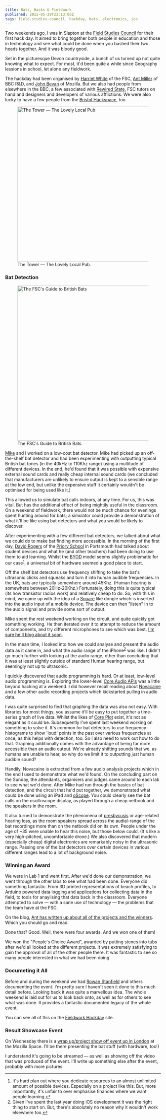 ```yaml
---
title: Bats, Hacks & Fieldwork
published: 2012-05-29T23:13:06Z
tags: field-studies-council, hackday, bats, electronics, ios
---
```


Two weekends ago, I was in Slapton at the [Field Studies Council](http://field-studies-council.org/) for their first hack day. It aimed to bring together both people in education and those in technology and see what could be done when you bashed their two heads together. And it was bloody good.

Set in the picturesque Devon countryside, a bunch of us turned up not quite knowing what to expect. For most, it'd been quite a while since Geography lessions in school, let alone any fieldwork.

The hackday had been organised by [Harriet White](https://twitter.com/FolkPrincess) of the FSC, [Ant Miller](http://reithian.blogspot.co.uk/) of BBC R&D, and [John Bevan](http://about.me/johnbevan) of Mozilla. But we also had people from elsewhere in the BBC, a few associated with [Rewired State](http://rewiredstate.org/), FSC tutors on hand and designers and developers of various afflictions. We were also lucky to have a few people from the [Bristol Hackspace](http://bristol.hackspace.org.uk/), too.

<figure>
<img src="http://nickcharlton.net/resources/bats_hacks_fieldwork/pub.jpg" width="500" alt="The Tower — The Lovely Local Pub">
<figcaption>The Tower — The Lovely Local Pub.</figcaption>
</figure>

### Bat Detection

<figure>
<img src="http://nickcharlton.net/resources/bats_hacks_fieldwork/bat_guide.jpg" width="500" alt="The FSC's Guide to British Bats">
<figcaption>The FSC's Guide to British Bats.</figcaption>
</figure>

[Mike](http://mike.saunby.net/) and I worked on a low-cost bat detector. Mike had picked up an off-the-shelf bat detector and had been experimenting with outputting typical British bat tones (in the 40kHz to 110Khz range) using a multitude of different devices. In the end, he'd found that it was possible with expensive external sound cards and really cheap internal sound cards (we concluded that manufacturers are unlikely to ensure output is kept to a sensible range at the low end, but unlike the expensive stuff it certainly wouldn't be optimised for being used like it.)

This allowed us to simulate bat calls indoors, at any time. For us, this was vital. But has the additional effect of being mightily useful in the classroom. On a weekend of fieldwork, there would not be much chance for evenings spent hunting around for bats; a simulator could provide a demonstration of what it'll be like using bat detectors and what you would be likely to discover.

After experimenting with a few different bat detectors, we talked about what we could do to make bat finding more accessible. In the morning of the first day, [David Rogers](http://daviderogers.blogspot.co.uk/) of the [Priory School](http://prioryschool.wordpress.com/) in Portsmouth had talked about student devices and what he (and other teachers) had been doing to use them to aid learning. Whilst the <abbr title="Bring Your Own Device">BYOD</abbr> model seems slightly problematic for our case<sup><a href="#footnote_mobile_1" id="identifier_byod_1" class="footnote-link">1</a></sup>, a universal bit of hardware seemed a good place to start.

Off the shelf bat detectors use frequency shifting to take the bat's ultrasonic clicks and squeaks and turn it into human audible frequencies. In the UK, bats are typically somewhere around 45Khz. (Human hearing is somewhere between 20Hz-20Khz.) Fortunately, doing this is quite typical (its how transistor radios work) and relatively cheap to do. So, with this in mind, we came up with the idea of a [Square](https://squareup.com/square) like dongle which is inserted into the audio input of a mobile device. The device can then "listen" in to the audio signal and provide some sort of output.

Mike spent the rest weekend working on the circuit, and quite quickly got something working. He then iterated over it to attempt to reduce the amount of components, and try different microphones to see which was best. [I'm sure he'll blog about it soon](http://mike.saunby.net/).

In the mean time, I looked into how we could analyse and present the audio data as it came in, and what the audio range of the iPhone<sup><a href="#footnote_platforms_2" id="identifier_platforms_2" class="footnote-link">2</a></sup> was like. I didn't go much further with looking at the audio range, other than concluding that it was at least slightly outside of standard Human hearing range, but seemingly not up to ultrasonic.

I quickly discovered that audio programming is hard. Or at least, low-level audio programming is. Exploring the lower-level [Core Audio APIs](https://developer.apple.com/library/ios/#documentation/MusicAudio/Conceptual/CoreAudioOverview/Introduction/Introduction.html) was a little beyond hacking at a weekend. I did however recall reading about [Novacaine](http://alexbw.github.com/novocaine/) and a few other audio recording projects which kickstarted pulling in audio data. 

I was quite surprised to find that graphing the data was also not easy. With libraries for most things, you assume it'll be easy to put together a time-series graph of live data. Whilst the likes of [Core Plot](https://code.google.com/p/core-plot/) exist, it's not as elegant as it could be. Subsequently I've spent last weekend working on something to solve it. It's common for bat detectors to use frequency-histograms to show 'loud' points in the past over various frequencies at once, as this helps with detection, too. So I also need to work out how to do that. Graphing additionally comes with the advantage of being far more accessible than an audio output. We're already shifting sounds that we, as humans are unable to hear, so why do we limit it to outputting just human audible sound?

Handily, Novacaine is extracted from a few audio analysis projects which in the end I used to demonstrate what we'd found. On the concluding part on the Sunday, the attendants, organisers and judges came around to each lab to see what we'd done. After Mike had run through the basics of bat detection, and the circuit that he'd put together, we demonstrated what could be done using an iPad and [oScope](http://itunes.apple.com/us/app/oscope/id344345859?mt=8). You could clearly see the bat calls on the oscilloscope display, as played through a cheap netbook and the speakers in the room.

It also turned to demonstrate the phenomena of [presbycusis](http://en.wikipedia.org/wiki/Presbycusis) or age-related hearing loss, as the room speakers spread across the audial-range of the bat recordings more than on the netbook did on its own. People under the age of ~35 were unable to hear this noise, but those below could. (It's like a very high-pitched, uncomfortable drone.) We also discovered that modern (especially cheap) digital electronics are remarkably noisy in the ultrasonic range. Passing one of the bat detectors over certain devices in various different ranges lead to a lot of background noise.

### Winning an Award

We were in Lab 1 and went first. After we'd done our demonstration, we went through the other labs to see what had been done. Everyone did something fantastic. From 3D printed representations of beach profiles, to Arduino powered data logging and applications for collecting data in the field, to tools for anaylising that data back in the classroom. Everyone attempted to solve — with a sane use of technology — the problems that the team have at the FSC.

On the blog, [Ant has written up about all of the projects and the winners](http://fschackday.wordpress.com/2012/05/22/fsc-hack-winners/). Which you should go and read.

Done that? Good. Well, there were four awards. And we won one of them!

We won the "People's Choice Award", awarded by putting stones into tubs after we'd all looked at the different projects. It was extremely satisfying to gain the approval of all of the other people there. It was fantastic to see so many people interested in what we had been doing.

### Documeting it All

Before and during the weekend we had [Rowan Stanfield](http://rowstar.blogspot.co.uk/) and others documenting the event. I'm pretty sure I haven't seen it done to this much detail before. Looking back it was quite a marvellous idea. The whole weekend is laid out for us to look back onto, as well as for others to see what was done. It provides a fantastic documented legacy of the whole event.

You can see all of this on the [Fieldwork Hackday](http://fschackday.wordpress.com/) site.

### Result Showcase Event

On Wednesday there is a [wrap up/project show off event up in London](http://lanyrd.com/2012/fschackresults/) at the Mozilla Space. I'll be there presenting the bat stuff (with hardware, too!)

I understand it's going to be streamed — as well as showing off the video that was produced of the event. I'll write up something else after the event, probably with more pictures.

---
<ol class="footnotes">
    <li id="footnote_byod_1">It's hard plan out where you dedicate resources to an almost unlimited amount of possible devices. Especially on a project like this. But, more importantly, it's unfair to over emphasise finances where we want people learning.<a href="#identifier_byod_1">↩</a></li>
    <li id="footnote_platforms_2">Given I've spent the last year doing iOS development it was the right thing to start on. But, there's absolutely no reason why it wouldn't work elsewhere too.<a href="#identifier_platforms_1">↩</a></li>
</ol>

